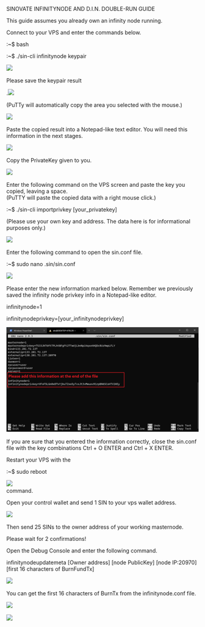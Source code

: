 SINOVATE INFINITYNODE AND D.I.N. DOUBLE-RUN GUIDE

  

This guide assumes you already own an infinity node running.

  

Connect to your VPS and enter the commands below.

  

:~$ bash

:~$ ./sin-cli infinitynode keypair

![](https://lh6.googleusercontent.com/-gsD8Y15gVfUwOPG8uTFkHz_RGiHf_o9gPF2tesAz2Ivq4bzTRTAJkCq9eV9uZLU1s8Y0DIA4zBJWkaKnqTab7729A7C7Flbe8flBKeNr7Hpg-al3U1qC5GP6UBGJYlTZfFTJnFH)

  

Please save the keypair result

.![](https://lh3.googleusercontent.com/4q2rYkqFKR9fq3neYoRY8C-zNh8sSTZHhGvQVhBY5jzepVy5xe1Dxmi7JvCNkTsKA-gnt0MzP7t_Jo718SO5qpR6bS8v-j8WbK8bb1BHZM4EuABz5THM3Z1rTQndVM1sNP4JQLcx)  
  

(PuTTy will automatically copy the area you selected with the mouse.)

  

![](https://lh6.googleusercontent.com/rNtw9CDllqMZeIDB2KZ57qp3b4Cl-Dgs6E9pdPS9X0YcmH2q7Ig8agkQ0yCkJeJhsAEfGsvRv7C1YiRECQ0d_JAabGfCA1wjI06TmSYttTLBBAJpElO_hP9eK__RvN_P5drSbKOP)

  

Paste the copied result into a Notepad-like text editor. You will need this information in the next stages.

  

![](https://lh6.googleusercontent.com/tJOjqPFb_4ANA1FSc6R_3rLx9I0z_BCmVvYiXo-QM99SB8M3SlfCWs-WlDxo8N3mvnIaUG_K1ETbUQHKvm-3WDqYykOUy3JM2pF2zSRkF1-Vty0P6UXlpC_6jS6WJjINDbHDojp8)

  
  
  

Copy the PrivateKey given to you.

  

![](https://lh5.googleusercontent.com/czFyJUIIYUPdyTtTKqRpdzp4pFMhR-qrgNiKZPpwCOJKWMq8fW88MWZhKDamV-LyNyaQ38rfWPFIuSxMGmpLkmwg1dzSllrP_Wwr_Y9OEssIvrTEUXy5VoLAcK8bk20njCFtMGfx)

  

Enter the following command on the VPS screen and paste the key you copied, leaving a space.  
(PuTTY will paste the copied data with a right mouse click.)

  

:~$ ./sin-cli importprivkey [your_privatekey]  
  

(Please use your own key and address. The data here is for informational purposes only.)

  

![](https://lh6.googleusercontent.com/Xa0G-lpvC6YT6SZJmwh0-nQ8pwsfhbkWYJmHC2B29tKCyfvjz3O8mXDynbAVKaUoLY_qaGZ5NfrukCaLQtgIcZ9JKFhOOYoTMyWysKcRWJVZGnOdC85dpnmZg2eO_GIJzhK5jIO4)  
  
  

  
  
  

Enter the following command to open the sin.conf file.  
  

:~$ sudo nano .sin/sin.conf  
  
![](https://lh5.googleusercontent.com/d8TYEJHa9GFtMErfsGNYd9IR72O_k2QZ5CDQ6rof25FF8ARn0QA3xEJiM6ftohxJS5_hWsRppys5fUtp0a_YjbOCeG0EX5Zw1f2DRxrsdygHGlSxDbcc8JhxktX1RSaHTafLbBa_)

  

Please enter the new information marked below. Remember we previously saved the infinity node privkey info in a Notepad-like editor.

  

infinitynode=1

infinitynodeprivkey=[your_infinitynodeprivkey]  
  

![](assets/img/misc/double-run-01.png)

  

If you are sure that you entered the information correctly, close the sin.conf file with the key combinations Ctrl + O ENTER and Ctrl + X ENTER.

  

Restart your VPS with the

  

:~$ sudo reboot

![](https://lh3.googleusercontent.com/3TMlZcHvvjjQ-a6CNoo1iTWMn3MAHQotuEM4OR6qBKTY43kAEv6B4uQpfHlXqL7-APumtUhvf_DSQLyvGXIX70z2AexSDKsk2ckDWKGzFqtzud8Q4z0cMmVLx1d9Kh34T7BJO9PZ)  
command.

  

Open your control wallet and send 1 SIN to your vps wallet address.

  
  

![](https://lh5.googleusercontent.com/FrEhr6n9CYZYscYesy274x6eyDPHLlrXgvH_kN2Gmy6khXlwPaoow6uVJXRxHSTgTSEFSxcwtlqT99aUeki7lhqi6sCXu3tOGjN0zjNp0w92NuHhImAPxN1FtqmTdhNGwS3OjYnS)

  
  

Then send 25 SINs to the owner address of your working masternode.

  

Please wait for 2 confirmations!

  

Open the Debug Console and enter the following command.

  
  

infinitynodeupdatemeta [Owner address] [node PublicKey] [node IP:20970] [first 16 characters of BurnFundTx]

  

![](https://lh5.googleusercontent.com/HyypFZAMPEXMTKSBxAm6YFAurPAv0a4INr7k5PjC3Aep69V3S0CyH_nVQRKCUSdRNYCjG0VJKq9FW1doTO6hj28zAjXDCkIo1ItsvrbhvQGFOU6UI_dKPT606nkpayZ1SePkeT7s)

  
  
  
  
  
  
  

You can get the first 16 characters of BurnTx from the infinitynode.conf file.

  

![](https://lh4.googleusercontent.com/bquq-c_aAd2NV1B0mmfbFil8VLnx1_0_sKGchuelIYRTwu7TwfMgzK_9VV7Xv-YXIE2NWAvyl_nZ2aslqITAQ6_4QMwbtm8imy2czG4HDss-a05tGanpA8XnZHsq3mO6_SyFHrsi)

  
  

![](https://lh3.googleusercontent.com/UZOy_3Bde6AiW0MeiOul5WMb7DU0-myeJOCj-H4hARaatn7rLlpjTubOMllcbR2FT7sWXLkIPPSnQ4dEj93uMqaHDhLR3sIr0CtnN3Lv1vLh7x0B0HdPBB8-NKSKXBopqbA4GtXo)
